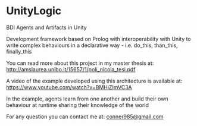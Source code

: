 # UnityLogic
BDI Agents and Artifacts in Unity

Development framework based on Prolog with interoperability with Unity to write complex behaviours in a declarative way - i.e. do_this, than_this, finally_this

You can read more about this project in my master thesis at: http://amslaurea.unibo.it/15657/1/poli_nicola_tesi.pdf

A video of the example developed using this architecture is available at:  https://www.youtube.com/watch?v=BMHiZImVC3A

In the example, agents learn from one another and build their own behaviour at runtime sharing their knowledge of the world

For any question you can contact me at: conner985@gmail.com
